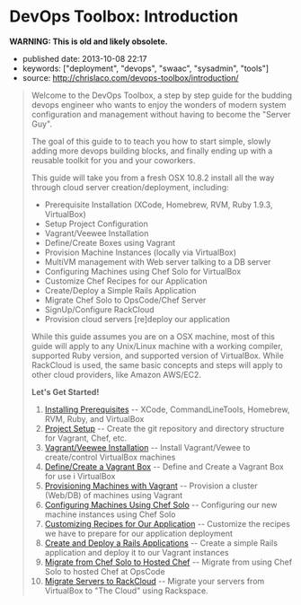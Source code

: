 DevOps Toolbox: Introduction
============================

**WARNING: This is old and likely obsolete.**

-   published date: 2013-10-08 22:17
-   keywords: \[\"deployment\", \"devops\", \"swaac\", \"sysadmin\", \"tools\"\]
-   source: <http://chrislaco.com/devops-toolbox/introduction/>

> Welcome to the DevOps Toolbox, a step by step guide for the budding devops engineer who wants to enjoy the wonders of modern system configuration and management without having to become the \"Server Guy\".
>
> The goal of this guide to to teach you how to start simple, slowly adding more devops building blocks, and finally ending up with a reusable toolkit for you and your coworkers.
>
> This guide will take you from a fresh OSX 10.8.2 install all the way through cloud server creation/deployment, including:
>
> -   Prerequisite Installation (XCode, Homebrew, RVM, Ruby 1.9.3, VirtualBox)
> -   Setup Project Configuration
> -   Vagrant/Veewee Installation
> -   Define/Create Boxes using Vagrant
> -   Provision Machine Instances (locally via VirtualBox)
> -   MultiVM management with Web server talking to a DB server
> -   Configuring Machines using Chef Solo for VirtualBox
> -   Customize Chef Recipes for our Application
> -   Create/Deploy a Simple Rails Application
> -   Migrate Chef Solo to OpsCode/Chef Server
> -   SignUp/Configure RackCloud
> -   Provision cloud servers \[re\]deploy our application
>
> While this guide assumes you are on a OSX machine, most of this guide will apply to any Unix/Linux machine with a working compiler, supported Ruby version, and supported version of VirtualBox. While RackCloud is used, the same basic concepts and steps will apply to other cloud providers, like Amazon AWS/EC2.
>
> **Let\'s Get Started!**
>
> 1.  [Installing Prerequisites](http://chrislaco.com/prerequisites/) -- XCode, CommandLineTools, Homebrew, RVM, Ruby, and VirtualBox
> 2.  [Project Setup](http://chrislaco.com/project-setup/) -- Create the git repository and directory structure for Vagrant, Chef, etc.
> 3.  [Vagrant/Veewee Installation](http://chrislaco.com/vagrant-veewee-installation/) -- Install Vagrant/Vewee to create/control VirtualBox machines
> 4.  [Define/Create a Vagrant Box](http://chrislaco.com/define-create-vagrant-box/) -- Define and Create a Vagrant Box for use i VirtualBox
> 5.  [Provisioning Machines with Vagrant](http://chrislaco.com/provisioning-machines-with-vagrant/) -- Provision a cluster (Web/DB) of machines using Vagrant
> 6.  [Configuring Machines Using Chef Solo](http://chrislaco.com/configuring-machines-using-chef-solo/) -- Configuring our new machine instances using Chef Solo
> 7.  [Customizing Recipes for Our Application](http://chrislaco.com/customizing-recipes-for-our-application/) -- Customize the recipes we have to prepare for our application deployment
> 8.  [Create and Deploy a Rails Applications](http://chrislaco.com/create-deploy-rails-application/) -- Create a simple Rails application and deploy it to our Vagrant instances
> 9.  [Migrate from Chef Solo to Hosted Chef](http://chrislaco.com/migrate-to-hosted-chef/) -- Migrate from using Chef Solo to hosted Chef at OpsCode
> 10. [Migrate Servers to RackCloud](http://chrislaco.com/migrate-to-rackcloud/) -- Migrate your servers from VirtualBox to \"The Cloud\" using Rackspace.
